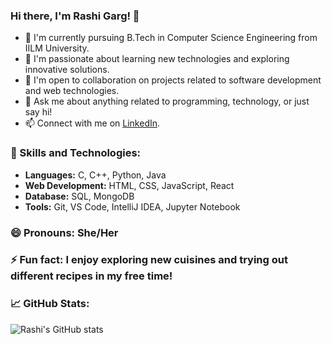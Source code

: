 ### Hi there, I'm Rashi Garg! 👋

- 🔭 I'm currently pursuing B.Tech in Computer Science Engineering from IILM University.
- 🌱 I'm passionate about learning new technologies and exploring innovative solutions.
- 👯 I'm open to collaboration on projects related to software development and web technologies.
- 💬 Ask me about anything related to programming, technology, or just say hi!
- 📫 Connect with me on [LinkedIn](https://www.linkedin.com/in/rashi-garg-84b002294).

### 🚀 Skills and Technologies:
- **Languages:** C, C++, Python, Java
- **Web Development:** HTML, CSS, JavaScript, React
- **Database:** SQL, MongoDB
- **Tools:** Git, VS Code, IntelliJ IDEA, Jupyter Notebook

### 😄 Pronouns: She/Her

### ⚡ Fun fact: I enjoy exploring new cuisines and trying out different recipes in my free time!

### 📈 GitHub Stats:
![Rashi's GitHub stats](https://github-readme-stats.vercel.app/api?username=rashigarg04&show_icons=true&theme=radical)

